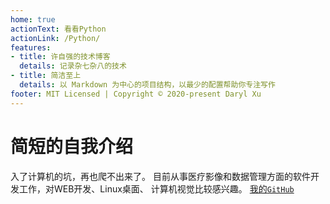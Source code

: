```yaml
---
home: true
actionText: 看看Python
actionLink: /Python/
features:
- title: 许自强的技术博客
  details: 记录杂七杂八的技术
- title: 简洁至上
  details: 以 Markdown 为中心的项目结构，以最少的配置帮助你专注写作
footer: MIT Licensed | Copyright © 2020-present Daryl Xu
---
```

# 简短的自我介绍

入了计算机的坑，再也爬不出来了。
目前从事医疗影像和数据管理方面的软件开发工作，对WEB开发、Linux桌面、
计算机视觉比较感兴趣。
[我的`GitHub`](https://github.com/ziqiangxu)
